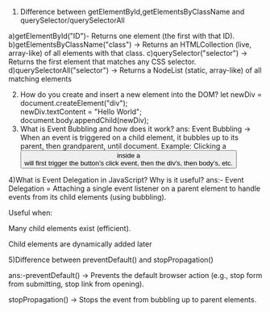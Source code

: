 1. Difference between getElementById,getElementsByClassName and querySelector/querySelectorAll

a)getElementById("ID")- Returns one element (the first with that ID).
b)getElementsByClassName("class") → Returns an HTMLCollection (live, array-like) of all elements with that class.
c)querySelector("selector") → Returns the first element that matches any CSS selector.
d)querySelectorAll("selector") → Returns a NodeList (static, array-like) of all matching elements

2) How do you create and insert a new element into the DOM?
    let newDiv = document.createElement("div");  
    newDiv.textContent = "Hello World";          
    document.body.appendChild(newDiv);            
3) What is Event Bubbling and how does it work?
ans: Event Bubbling → When an event is triggered on a child element, it bubbles up to its parent, then grandparent, until   document.
Example: Clicking a <button> inside a <div> will first trigger the button’s click event, then the div’s, then body’s, etc.

4)What is Event Delegation in JavaScript? Why is it useful?
ans:- Event Delegation = Attaching a single event listener on a parent element to handle events from its child elements (using bubbling).

Useful when:

Many child elements exist (efficient).

Child elements are dynamically added later

5)Difference between preventDefault() and stopPropagation()

ans:-preventDefault() → Prevents the default browser action (e.g., stop form from submitting, stop link from opening).

stopPropagation() → Stops the event from bubbling up to parent elements.